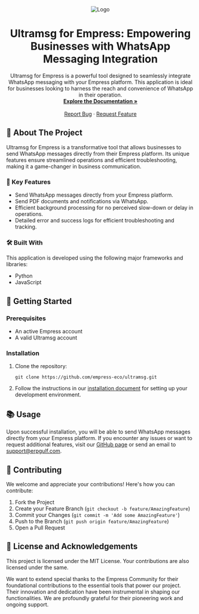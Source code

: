 <div align="center">
    <img src="https://grow.empress.eco/uploads/default/original/2X/1/1f1e1044d3864269d2a613577edb9763890422ab.png" alt="Logo">
    <h1>Ultramsg for Empress: Empowering Businesses with WhatsApp Messaging Integration</h1>
</div>

<p align="center">
  Ultramsg for Empress is a powerful tool designed to seamlessly integrate WhatsApp messaging with your Empress platform. This application is ideal for businesses looking to harness the reach and convenience of WhatsApp in their operation.
  <br />
    <a href="https://cloud.erpgulf.com/blog/news/released-whatsapp-integration-app-for-Empress-Empress"><strong>Explore the Documentation »</strong></a>
  <br />
  <br />
    <a href="https://github.com/empress-eco/ultramsg/issues">Report Bug</a>
  ·
    <a href="https://github.com/empress-eco/ultramsg/issues/new">Request Feature</a>
</p>

## 📖 About The Project

Ultramsg for Empress is a transformative tool that allows businesses to send WhatsApp messages directly from their Empress platform. Its unique features ensure streamlined operations and efficient troubleshooting, making it a game-changer in business communication.

### 🌟 Key Features

- Send WhatsApp messages directly from your Empress platform.
- Send PDF documents and notifications via WhatsApp.
- Efficient background processing for no perceived slow-down or delay in operations.
- Detailed error and success logs for efficient troubleshooting and tracking.

### 🛠 Built With

This application is developed using the following major frameworks and libraries:

- Python
- JavaScript

## 🚀 Getting Started

### Prerequisites
- An active Empress account
- A valid Ultramsg account

### Installation
1. Clone the repository: 
   ```
   git clone https://github.com/empress-eco/ultramsg.git
   ```
2. Follow the instructions in our [installation document](https://cloud.erpgulf.com/blog/news/released-whatsapp-integration-app-for-Empress-Empress) for setting up your development environment.

## 📚 Usage

Upon successful installation, you will be able to send WhatsApp messages directly from your Empress platform. If you encounter any issues or want to request additional features, visit our [GitHub page](https://github.com/empress-eco/ultramsg/issues) or send an email to support@erpgulf.com.

## 👥 Contributing

We welcome and appreciate your contributions! Here's how you can contribute:

1. Fork the Project
2. Create your Feature Branch (`git checkout -b feature/AmazingFeature`)
3. Commit your Changes (`git commit -m 'Add some AmazingFeature'`)
4. Push to the Branch (`git push origin feature/AmazingFeature`)
5. Open a Pull Request

## 📝 License and Acknowledgements

This project is licensed under the MIT License. Your contributions are also licensed under the same.

We want to extend special thanks to the Empress Community for their foundational contributions to the essential tools that power our project. Their innovation and dedication have been instrumental in shaping our functionalities. We are profoundly grateful for their pioneering work and ongoing support.

